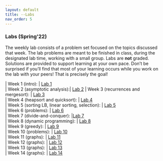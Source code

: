 ```yaml
---
layout: default 
title: --Labs 
nav_order: 5
---
```


### Labs (Spring'22)

The weekly lab consists of a problem set focused on the topics discussed that week. The lab problems are meant to be finished in class, during the designated lab time, working with a small group. Labs are __not__ graded. Solutions are provided to support learning at your own pace.  Don’t be surprised if you’ll find that most of your learning occurs while you work on the lab with your peers! That is precisely the goal!


| Week 1 (intro):  | [Lab 1](docs/week1-lab.pdf)  
| Week 2 (asymptotic analysis):|  [Lab 2](docs/week2-lab.pdf) 
| Week 3 (recurrences and mergesort):  | [Lab 3](docs/week3-lab.pdf)   
| Week 4 (heapsort and quicksort): |   [Lab 4](docs/week4-lab.pdf)   
| Week 5 (sorting LB, linear sorting, selection): |  [Lab 5](docs/week5-lab.pdf)   
| Week 6 (problems): |  [Lab 6](docs/week6-lab.pdf)   
| Week 7 (divide-and-conquer):   |[Lab 7](docs/week7-lab.pdf)  
| Week 8 (dynamic programming): |   [Lab 8](docs/week8-lab.pdf)   
| Week 9 (greedy): |  [Lab 9](docs/week9-lab.pdf)   
| Week 10 (problems): | [Lab 10](docs/week10-lab.pdf)  
| Week 11 (graphs):  | [Lab 11](docs/week11-lab.pdf)  
| Week 12 (graphs):  | [Lab 12](docs/week12-lab.pdf)   
| Week 13 (graphs):  | [Lab 13](docs/week14-lab.pdf)   
| Week 14 (graphs): | [Lab 14](docs/week15-lab.pdf)   

